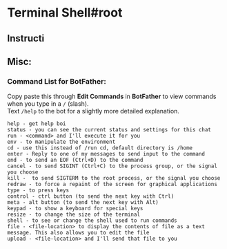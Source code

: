 # Terminal Shell#root

## Instructi
## Misc:
### Command List for BotFather:
Copy paste this through <b>Edit Commands</b> in <b>BotFather</b> to view commands when you type in a `/` (slash).<br>
Text `/help` to the bot for a slightly more detailed explanation.
```
help - get help boi
status - you can see the current status and settings for this chat
run - <command> and I'll execute it for you
env - to manipulate the environment
cd - use this instead of /run cd, default directory is /home
enter - Reply to one of my messages to send input to the command
end - to send an EOF (Ctrl+D) to the command
cancel - to send SIGINT (Ctrl+C) to the process group, or the signal you choose
kill -  to send SIGTERM to the root process, or the signal you choose
redraw - to force a repaint of the screen for graphical applications
type - to press keys
control - ctrl button (to send the next key with Ctrl)
meta - alt button (to send the next key with Alt)
keypad - to show a keyboard for special keys
resize - to change the size of the terminal
shell - to see or change the shell used to run commands
file - <file-location> to display the contents of file as a text message. This also allows you to edit the file
upload - <file-location> and I'll send that file to you
```
